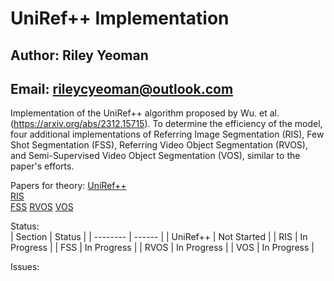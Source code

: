 # UniRef++ Implementation
## **Author**: Riley Yeoman    
## **Email**: rileycyeoman@outlook.com

Implementation of the UniRef++ algorithm proposed by Wu. et al. (https://arxiv.org/abs/2312.15715).
To determine the efficiency of the model, four additional implementations of Referring Image Segmentation (RIS), Few Shot Segmentation (FSS), Referring Video Object Segmentation (RVOS), and Semi-Supervised Video Object Segmentation (VOS), similar to the paper's efforts.

Papers for theory:
[UniRef++](https://arxiv.org/abs/2312.15715)  
[RIS](https://arxiv.org/pdf/2308.14575.pdf)  
[FSS](https://arxiv.org/pdf/1908.06391v2.pdf)
[RVOS](https://arxiv.org/pdf/2111.14821v2.pdf) 
[VOS](https://arxiv.org/pdf/1802.07934v2.pdf)


Status:  
| Section  | Status |
| -------- | ------ |
| UniRef++  | Not Started |
| RIS  | In Progress  |
| FSS  | In Progress  |
| RVOS  | In Progress  |
| VOS  | In Progress  |  

Issues:  

